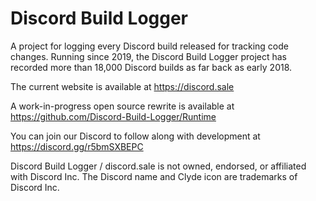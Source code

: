 # Discord Build Logger

A project for logging every Discord build released for tracking code changes.
Running since 2019, the Discord Build Logger project has recorded more than 18,000 Discord builds as far back as early 2018.

The current website is available at https://discord.sale

A work-in-progress open source rewrite is available at https://github.com/Discord-Build-Logger/Runtime

You can join our Discord to follow along with development at https://discord.gg/r5bmSXBEPC

Discord Build Logger / discord.sale is not owned, endorsed, or affiliated with Discord Inc. The Discord name and Clyde icon are trademarks of Discord Inc.
